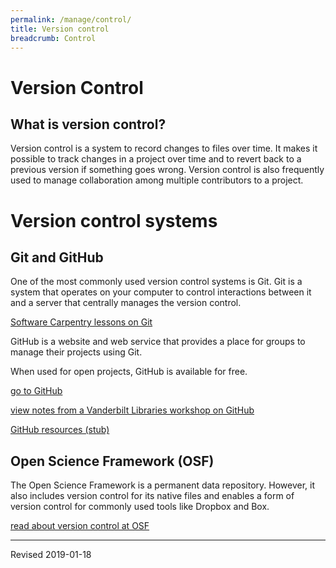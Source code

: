 ```yaml
---
permalink: /manage/control/
title: Version control
breadcrumb: Control
---
```


# Version Control

## What is version control?

Version control is a system to record changes to files over time.  It makes it possible to track changes in a project over time and to revert back to a previous version if something goes wrong.  Version control is also frequently used to manage collaboration among multiple contributors to a project.

# Version control systems

## Git and GitHub

One of the most commonly used version control systems is Git.  Git is a system that operates on your computer to control interactions between it and a server that centrally manages the version control.

[Software Carpentry lessons on Git](http://swcarpentry.github.io/git-novice/)

GitHub is a website and web service that provides a place for groups to manage their projects using Git.

When used for open projects, GitHub is available for free.

[go to GitHub](https://github.com/)

[view notes from a Vanderbilt Libraries workshop on GitHub](http://heardlibrary.github.io/workshops/tech/2016/01/22/github-ed-tech.html)

[GitHub resources (stub)](github/)

## Open Science Framework (OSF)

The Open Science Framework is a permanent data repository.  However, it also includes version control for its native files and enables a form of version control for commonly used tools like Dropbox and Box.  

[read about version control at OSF](http://help.osf.io/m/projectfiles/l/524182-file-revisions-and-version-control)

----
Revised 2019-01-18

